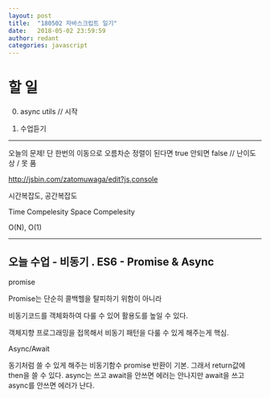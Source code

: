 ```yaml
---
layout: post
title:  "180502 자바스크립트 일기"
date:   2018-05-02 23:59:59
author: redant
categories: javascript
---
```


# 할 일 

0. async utils // 시작

1. 수업듣기

---

오늘의 문제! 단 한번의 이동으로 오름차순 정렬이 된다면 true 안되면 false // 난이도 상 / 못 품

http://jsbin.com/zatomuwaga/edit?js,console

시간복잡도, 공간복잡도

Time Compelesity
Space Compelesity

O(N), O(1)


---

## 오늘 수업 - 비동기 . ES6 - Promise & Async

promise

Promise는 단순히 콜백헬을 탈피하기 위함이 아니라

비동기코드를 객체화하여 다룰 수 있어 활용도를 높일 수 있다.

객체지향 프로그래밍을 접목해서 비동기 패턴을 다룰 수 있게 해주는게 핵심.



Async/Await

동기처럼 쓸 수 있게 해주는 비동기함수
promise 반환이 기본. 그래서 return값에 then을 쓸 수 있다.
async는 쓰고 await을 안쓰면 에러는 안나지만 await을 쓰고 async를 안쓰면 에러가 난다.







